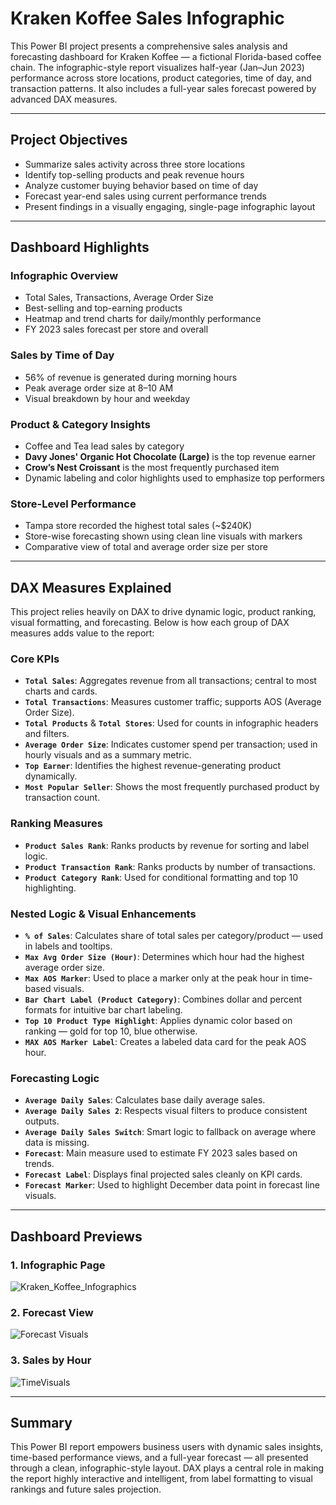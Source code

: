 # Kraken Koffee Sales Infographic

This Power BI project presents a comprehensive sales analysis and forecasting dashboard for Kraken Koffee — a fictional Florida-based coffee chain. The infographic-style report visualizes half-year (Jan–Jun 2023) performance across store locations, product categories, time of day, and transaction patterns. It also includes a full-year sales forecast powered by advanced DAX measures.

---

## Project Objectives

- Summarize sales activity across three store locations
- Identify top-selling products and peak revenue hours
- Analyze customer buying behavior based on time of day
- Forecast year-end sales using current performance trends
- Present findings in a visually engaging, single-page infographic layout

---

## Dashboard Highlights

### Infographic Overview
- Total Sales, Transactions, Average Order Size
- Best-selling and top-earning products
- Heatmap and trend charts for daily/monthly performance
- FY 2023 sales forecast per store and overall

### Sales by Time of Day
- 56% of revenue is generated during morning hours
- Peak average order size at 8–10 AM
- Visual breakdown by hour and weekday

### Product & Category Insights
- Coffee and Tea lead sales by category
- **Davy Jones' Organic Hot Chocolate (Large)** is the top revenue earner
- **Crow’s Nest Croissant** is the most frequently purchased item
- Dynamic labeling and color highlights used to emphasize top performers

### Store-Level Performance
- Tampa store recorded the highest total sales (~$240K)
- Store-wise forecasting shown using clean line visuals with markers
- Comparative view of total and average order size per store

---

## DAX Measures Explained

This project relies heavily on DAX to drive dynamic logic, product ranking, visual formatting, and forecasting. Below is how each group of DAX measures adds value to the report:

### Core KPIs

- **`Total Sales`**: Aggregates revenue from all transactions; central to most charts and cards.
- **`Total Transactions`**: Measures customer traffic; supports AOS (Average Order Size).
- **`Total Products`** & **`Total Stores`**: Used for counts in infographic headers and filters.
- **`Average Order Size`**: Indicates customer spend per transaction; used in hourly visuals and as a summary metric.
- **`Top Earner`**: Identifies the highest revenue-generating product dynamically.
- **`Most Popular Seller`**: Shows the most frequently purchased product by transaction count.

### Ranking Measures

- **`Product Sales Rank`**: Ranks products by revenue for sorting and label logic.
- **`Product Transaction Rank`**: Ranks products by number of transactions.
- **`Product Category Rank`**: Used for conditional formatting and top 10 highlighting.

### Nested Logic & Visual Enhancements

- **`% of Sales`**: Calculates share of total sales per category/product — used in labels and tooltips.
- **`Max Avg Order Size (Hour)`**: Determines which hour had the highest average order size.
- **`Max AOS Marker`**: Used to place a marker only at the peak hour in time-based visuals.
- **`Bar Chart Label (Product Category)`**: Combines dollar and percent formats for intuitive bar chart labeling.
- **`Top 10 Product Type Highlight`**: Applies dynamic color based on ranking — gold for top 10, blue otherwise.
- **`MAX AOS Marker Label`**: Creates a labeled data card for the peak AOS hour.

### Forecasting Logic

- **`Average Daily Sales`**: Calculates base daily average sales.
- **`Average Daily Sales 2`**: Respects visual filters to produce consistent outputs.
- **`Average Daily Sales Switch`**: Smart logic to fallback on average where data is missing.
- **`Forecast`**: Main measure used to estimate FY 2023 sales based on trends.
- **`Forecast Label`**: Displays final projected sales cleanly on KPI cards.
- **`Forecast Marker`**: Used to highlight December data point in forecast line visuals.

---

## Dashboard Previews

### 1. Infographic Page

![Kraken_Koffee_Infographics](https://github.com/user-attachments/assets/6869acfd-5097-46c0-98ec-a72af03425f1)

### 2. Forecast View

![Forecast Visuals](https://github.com/user-attachments/assets/848f0232-39f3-4374-a35d-57622e8e3990)


### 3. Sales by Hour

![TimeVisuals](https://github.com/user-attachments/assets/0f4156cd-38f2-400e-9aa6-f2edba0a125a)

---

## Summary

This Power BI report empowers business users with dynamic sales insights, time-based performance views, and a full-year forecast — all presented through a clean, infographic-style layout. DAX plays a central role in making the report highly interactive and intelligent, from label formatting to visual rankings and future sales projection.
